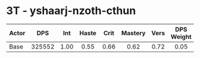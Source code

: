# 3T - yshaarj-nzoth-cthun
| Actor | DPS | Int | Haste | Crit | Mastery | Vers | DPS Weight |
|---|:---:|:---:|:---:|:---:|:---:|:---:|:---:|
|Base|325552|1.00|0.55|0.66|0.62|0.72|0.05|
